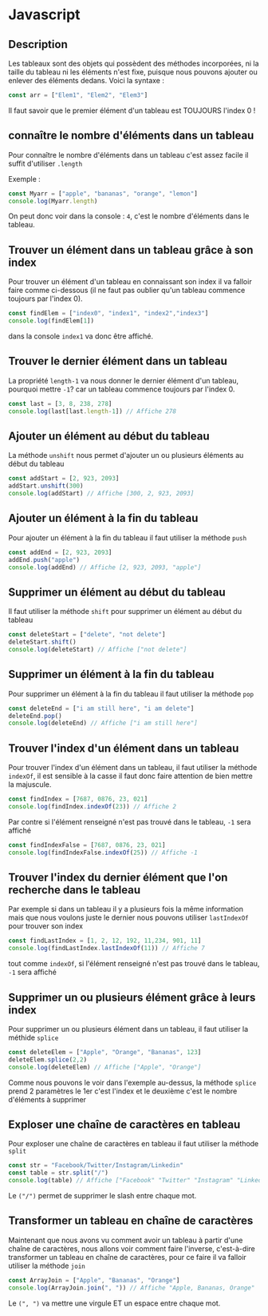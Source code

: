 # Javascript 

## Description

Les tableaux sont des objets qui possèdent des méthodes incorporées, ni la taille du tableau ni les éléments n'est fixe, puisque nous pouvons ajouter ou enlever des éléments dedans.
Voici la syntaxe :

```js
const arr = ["Elem1", "Elem2", "Elem3"]
```

Il faut savoir que le premier élément d'un tableau est TOUJOURS l'index 0 ! 

## connaître le nombre d'éléments dans un tableau

Pour connaître le nombre d'éléments dans un tableau c'est assez facile il suffit d'utiliser `.length` 

Exemple :

```js
const Myarr = ["apple", "bananas", "orange", "lemon"]
console.log(Myarr.length)
```

On peut donc voir dans la console : `4`, c'est le nombre d'éléments dans le tableau.


## Trouver un élément dans un tableau grâce à son index

Pour trouver un élément d'un tableau en connaissant son index il va falloir faire comme ci-dessous (il ne faut pas oublier
qu'un tableau commence toujours par l'index 0).

```js
const findElem = ["index0", "index1", "index2","index3"]
console.log(findElem[1])
```

dans la console `index1` va donc être affiché.

## Trouver le dernier élément dans un tableau

La propriété `length-1` va nous donner le dernier élément d'un tableau, pourquoi mettre `-1`? car un tableau commence toujours par l'index 0.

```js
const last = [3, 8, 238, 278]
console.log(last[last.length-1]) // Affiche 278
```

## Ajouter un élément au début du tableau

La méthode `unshift` nous permet d'ajouter un ou plusieurs éléments au début du tableau 

```js
const addStart = [2, 923, 2093]
addStart.unshift(300)
console.log(addStart) // Affiche [300, 2, 923, 2093]
```

## Ajouter un élément à la fin du tableau

Pour ajouter un élément à la fin du tableau il faut utiliser la méthode `push`

```js
const addEnd = [2, 923, 2093]
addEnd.push("apple")
console.log(addEnd) // Affiche [2, 923, 2093, "apple"]
```

## Supprimer un élément au début du tableau

Il faut utiliser la méthode `shift` pour supprimer un élément au début du tableau

```js
const deleteStart = ["delete", "not delete"]
deleteStart.shift()
console.log(deleteStart) // Affiche ["not delete"]
```

## Supprimer un élément à la fin du tableau

Pour supprimer un élément à la fin du tableau il faut utiliser la méthode `pop`

```js
const deleteEnd = ["i am still here", "i am delete"]
deleteEnd.pop()
console.log(deleteEnd) // Affiche ["i am still here"]
```

## Trouver l'index d'un élément dans un tableau

Pour trouver l'index d'un élément dans un tableau, il faut utiliser la méthode `indexOf`, il est sensible à la casse il faut donc faire attention de bien mettre la majuscule.

```js
const findIndex = [7687, 0876, 23, 021]
console.log(findIndex.indexOf(23)) // Affiche 2
```

Par contre si l'élément renseigné n'est pas trouvé dans le tableau, `-1` sera affiché

```js
const findIndexFalse = [7687, 0876, 23, 021]
console.log(findIndexFalse.indexOf(25)) // Affiche -1
```

## Trouver l'index du dernier élément que l'on recherche dans le tableau

Par exemple si dans un tableau il y a plusieurs fois la même information mais que nous voulons juste le dernier nous pouvons utiliser `lastIndexOf` pour trouver son index 

```js
const findLastIndex = [1, 2, 12, 192, 11,234, 901, 11]
console.log(findLastIndex.lastIndexOf(11)) // Affiche 7
```

tout comme `indexOf`, si l'élément renseigné n'est pas trouvé dans le tableau, `-1` sera affiché

## Supprimer un ou plusieurs élément grâce à leurs index

Pour supprimer un ou plusieurs élément dans un tableau, il faut utiliser la méthide `splice`

```js
const deleteElem = ["Apple", "Orange", "Bananas", 123]
deleteElem.splice(2,2)
console.log(deleteElem) // Affiche ["Apple", "Orange"]
```

Comme nous pouvons le voir dans l'exemple au-dessus, la méthode `splice` prend 2 paramètres le 1er c'est l'index et le deuxième c'est le nombre d'éléments à supprimer

## Exploser une chaîne de caractères en tableau

Pour exploser une chaîne de caractères en tableau il faut utiliser la méthode `split`

```js
const str = "Facebook/Twitter/Instagram/Linkedin"
const table = str.split("/")
console.log(table) // Affiche ["Facebook" "Twitter" "Instagram" "Linkedin"]
```

Le `("/")` permet de supprimer le slash entre chaque mot.

## Transformer un tableau en chaîne de caractères

Maintenant que nous avons vu comment avoir un tableau à partir d'une chaîne de caractères, nous allons voir comment faire l'inverse, c'est-à-dire transformer un tableau en chaîne de caractères, pour ce faire il va falloir utiliser la méthode `join`

```js
const ArrayJoin = ["Apple", "Bananas", "Orange"]
console.log(ArrayJoin.join(", ")) // Affiche "Apple, Bananas, Orange"
```

Le `(", ")` va mettre une virgule ET un espace entre chaque mot.